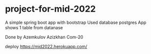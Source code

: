 # project-for-mid-2022

A simple spring boot app with bootstrap 
Used database postgres
App shows 1 table from datanase

Done by Azemkulov Azizkhan Com-20


deploy  https://mid2022.herokuapp.com/
